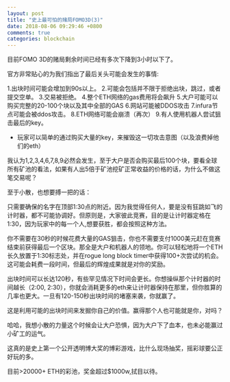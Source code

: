 ```yaml
---
layout: post
title: "史上最可怕的赌局FOMO3D(3)"
date: 2018-08-06 09:29:46 +0800
comments: true
categories: blockchain
---
```


目前FOMO 3D的赌局剩余时间已经有多次下降到3小时以下了。

官方非常贴心的为我们指出了最后关头可能会发生的事情:

<!-- more -->

1.出块时间可能会增加到90s以上。
2.可能会包括并不限于拒绝出块，跳过，或者提交空单。
3.交易被拒绝。
4.整个ETH网络的gas费用将会飙升
5.大户可能可以购买完整的20-100个块以及其中全部的GAS
6.网站可能被DDOS攻击
7.infura节点可能会被ddos攻击。
8.ETH网络可能会崩溃（再次）
9.有人使用机器人尝试狙击最后的key。

* 玩家可以简单的通过购买大量的key，来摧毁这一切攻击意图（以及浪费掉他们的eth）

我认为1,2,3,4,6,7,8,9必然会发生，至于大户是否会购买最后100个块，要看全球所有矿池的看法，如果有人出5倍于矿池挖矿正常收益的价格的话，为什么不做这笔交易呢？


至于小散，也想要搏一把的话：

只需要确保的名字在顶部1:30点的附近。因为我觉得任何人，要是没有狂跳如飞的计时器，都不可能协调好。但原则是，大家彼此竞赛，目的是让计时器定格在1:30，因为玩家中的每一个人,想要获胜，都会按照这种方法。

你不需要在30秒的时候花费大量的GAS狙击，你也不需要支付1000美元赶在竞赛结束前获得最后一个区块。那全是大户和机器人的领地。你可以轻松地将一个ETH长久放置于1:30标志处，并在rogue long block timer中获得100+次尝试的机会。这可能会耗费一段时间，但最后的辉煌成果就是对你的奖励。

出块时间可以长达120秒，有些罕见情况下时间会更长。你想操纵那个计时器的时间越长（2:00, 2:30），你就会消耗更多的eth来让计时器保持在那里，但你胜算的几率也更大。一旦有120-150秒出块时间的堵塞来袭，你就赢了。

这是利用可能的出块时间来发掘你自己的价值。赢得那个人也可能就是你，对吗？

哈哈，我想小散的力量这个时候会让大户恐惧，因为大户下了血本，也未必能赢过小矿工的运气。

这真的是史上第一个公开透明博大奖的博彩游戏，比什么现场抽奖，摇彩球要公正好玩的多。

目前>20000+ ETH的彩池，奖金超过$1000w,拭目以待。
